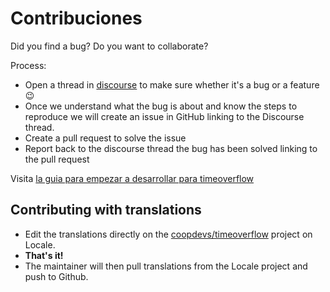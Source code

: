 # Contribuciones

Did you find a bug? Do you want to collaborate?

Process:
* Open a thread in [discourse](http://community.coopdevs.org/) to make sure whether it's a bug or a feature :wink:
* Once we understand what the bug is about and know the steps to reproduce we will create an issue in GitHub linking to the Discourse thread.
* Create a pull request to solve the issue
* Report back to the discourse thread the bug has been solved linking to the pull request

Visita [la guia para empezar a desarrollar para timeoverflow](https://github.com/coopdevs/timeoverflow/wiki/Getting-started)

## Contributing with translations

- Edit the translations directly on the [coopdevs/timeoverflow](https://www.localeapp.com/projects/10031) project on Locale.
- **That's it!**
- The maintainer will then pull translations from the Locale project and push to Github.
